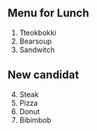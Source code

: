 


## Menu for Lunch


1. Tteokbokki
2. Bearsoup
3. Sandwitch

## New candidat

4. Steak
5. Pizza
6. Donut 
7. Bibimbob

